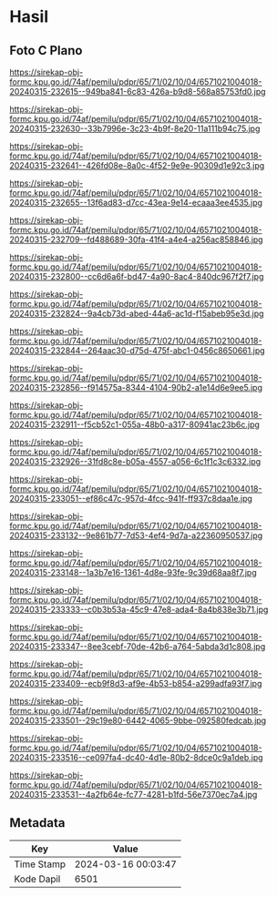 # Hasil

## Foto C Plano

https://sirekap-obj-formc.kpu.go.id/74af/pemilu/pdpr/65/71/02/10/04/6571021004018-20240315-232615--949ba841-6c83-426a-b9d8-568a85753fd0.jpg

https://sirekap-obj-formc.kpu.go.id/74af/pemilu/pdpr/65/71/02/10/04/6571021004018-20240315-232630--33b7996e-3c23-4b9f-8e20-11a111b94c75.jpg

https://sirekap-obj-formc.kpu.go.id/74af/pemilu/pdpr/65/71/02/10/04/6571021004018-20240315-232641--426fd08e-8a0c-4f52-9e9e-90309d1e92c3.jpg

https://sirekap-obj-formc.kpu.go.id/74af/pemilu/pdpr/65/71/02/10/04/6571021004018-20240315-232655--13f6ad83-d7cc-43ea-9e14-ecaaa3ee4535.jpg

https://sirekap-obj-formc.kpu.go.id/74af/pemilu/pdpr/65/71/02/10/04/6571021004018-20240315-232709--fd488689-30fa-41f4-a4e4-a256ac858846.jpg

https://sirekap-obj-formc.kpu.go.id/74af/pemilu/pdpr/65/71/02/10/04/6571021004018-20240315-232800--cc6d6a6f-bd47-4a90-8ac4-840dc967f2f7.jpg

https://sirekap-obj-formc.kpu.go.id/74af/pemilu/pdpr/65/71/02/10/04/6571021004018-20240315-232824--9a4cb73d-abed-44a6-ac1d-f15abeb95e3d.jpg

https://sirekap-obj-formc.kpu.go.id/74af/pemilu/pdpr/65/71/02/10/04/6571021004018-20240315-232844--264aac30-d75d-475f-abc1-0456c8650661.jpg

https://sirekap-obj-formc.kpu.go.id/74af/pemilu/pdpr/65/71/02/10/04/6571021004018-20240315-232856--f914575a-8344-4104-90b2-a1e14d6e9ee5.jpg

https://sirekap-obj-formc.kpu.go.id/74af/pemilu/pdpr/65/71/02/10/04/6571021004018-20240315-232911--f5cb52c1-055a-48b0-a317-80941ac23b6c.jpg

https://sirekap-obj-formc.kpu.go.id/74af/pemilu/pdpr/65/71/02/10/04/6571021004018-20240315-232926--31fd8c8e-b05a-4557-a056-6c1f1c3c6332.jpg

https://sirekap-obj-formc.kpu.go.id/74af/pemilu/pdpr/65/71/02/10/04/6571021004018-20240315-233051--ef86c47c-957d-4fcc-941f-ff937c8daa1e.jpg

https://sirekap-obj-formc.kpu.go.id/74af/pemilu/pdpr/65/71/02/10/04/6571021004018-20240315-233132--9e861b77-7d53-4ef4-9d7a-a22360950537.jpg

https://sirekap-obj-formc.kpu.go.id/74af/pemilu/pdpr/65/71/02/10/04/6571021004018-20240315-233148--1a3b7e16-1361-4d8e-93fe-9c39d68aa8f7.jpg

https://sirekap-obj-formc.kpu.go.id/74af/pemilu/pdpr/65/71/02/10/04/6571021004018-20240315-233333--c0b3b53a-45c9-47e8-ada4-8a4b838e3b71.jpg

https://sirekap-obj-formc.kpu.go.id/74af/pemilu/pdpr/65/71/02/10/04/6571021004018-20240315-233347--8ee3cebf-70de-42b6-a764-5abda3d1c808.jpg

https://sirekap-obj-formc.kpu.go.id/74af/pemilu/pdpr/65/71/02/10/04/6571021004018-20240315-233409--ecb9f8d3-af9e-4b53-b854-a299adfa93f7.jpg

https://sirekap-obj-formc.kpu.go.id/74af/pemilu/pdpr/65/71/02/10/04/6571021004018-20240315-233501--29c19e80-6442-4065-9bbe-092580fedcab.jpg

https://sirekap-obj-formc.kpu.go.id/74af/pemilu/pdpr/65/71/02/10/04/6571021004018-20240315-233516--ce097fa4-dc40-4d1e-80b2-8dce0c9a1deb.jpg

https://sirekap-obj-formc.kpu.go.id/74af/pemilu/pdpr/65/71/02/10/04/6571021004018-20240315-233531--4a2fb64e-fc77-4281-b1fd-56e7370ec7a4.jpg


## Metadata

| Key        | Value               |
| ---------- | ------------------- |
| Time Stamp | 2024-03-16 00:03:47 |
| Kode Dapil | 6501                |



